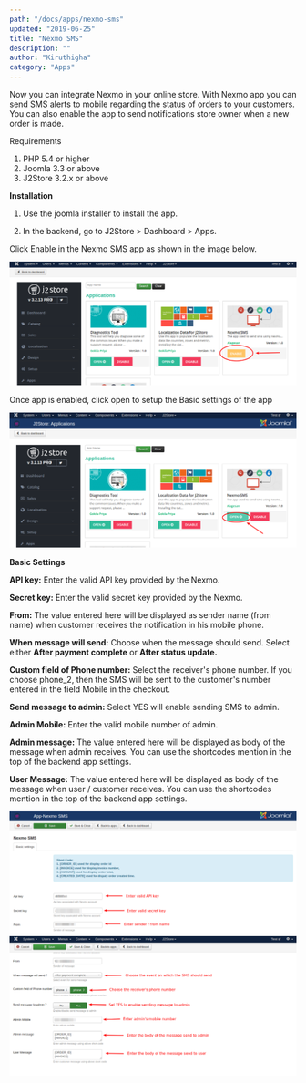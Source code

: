 ```yaml
---
path: "/docs/apps/nexmo-sms"
updated: "2019-06-25"
title: "Nexmo SMS"
description: ""
author: "Kiruthigha"
category: "Apps"
---
```


Now you can integrate Nexmo in your online store. With Nexmo app you can send SMS alerts to mobile regarding the status of orders to your customers. You can also enable the app to send notifications store owner when a new order is made.

Requirements

1. PHP 5.4 or higher
2. Joomla 3.3 or above
3. J2Store 3.2.x or above

**Installation**

1. Use the joomla installer to install the app.

2. In the backend, go to J2Store > Dashboard > Apps.

Click Enable in the Nexmo SMS app as shown in the image below.

![nm01](https://raw.githubusercontent.com/j2store/doc-images/master/apps/nexmo-sms/nexmo_01.png)

Once app is enabled, click open to setup the Basic settings of the app

![nm02](https://raw.githubusercontent.com/j2store/doc-images/master/apps/nexmo-sms/nexmo_02.png)

**Basic Settings**

**API key:** Enter the valid API key provided by the Nexmo.

**Secret key:** Enter the valid secret key provided by the Nexmo.

**From:** The value entered here will be displayed as sender name (from name) when customer receives the notification in his mobile phone.

**When message will send:** Choose when the message should send. Select either **After payment complete** or **After status update.**

**Custom field of Phone number:** Select the receiver's phone number. If you choose phone_2, then the SMS will be sent to the customer's number entered in the field Mobile in the checkout.

**Send message to admin:** Select YES will enable sending SMS to admin.

**Admin Mobile:** Enter the valid mobile number of admin.

**Admin message:** The value entered here will be displayed as body of the message when admin receives. You can use the shortcodes mention in the top of the backend app settings.

**User Message:** The value entered here will be displayed as body of the message when user / customer receives. You can use the shortcodes mention in the top of the backend app settings.

![nm03](https://raw.githubusercontent.com/j2store/doc-images/master/apps/nexmo-sms/nexmo_03.png)
![nm04](https://raw.githubusercontent.com/j2store/doc-images/master/apps/nexmo-sms/nexmo_04.png)
